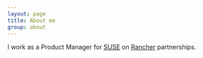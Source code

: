 ```yaml
---
layout: page
title: About me
group: about
---
```


I work as a Product Manager for [SUSE](https://suse.com/) on [Rancher](https://rancher.io) partnerships.


